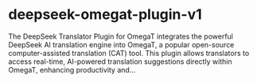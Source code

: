 # deepseek-omegat-plugin-v1
The DeepSeek Translator Plugin for OmegaT integrates the powerful DeepSeek AI translation engine into OmegaT, a popular open-source computer-assisted translation (CAT) tool. This plugin allows translators to access real-time, AI-powered translation suggestions directly within OmegaT, enhancing productivity and...
